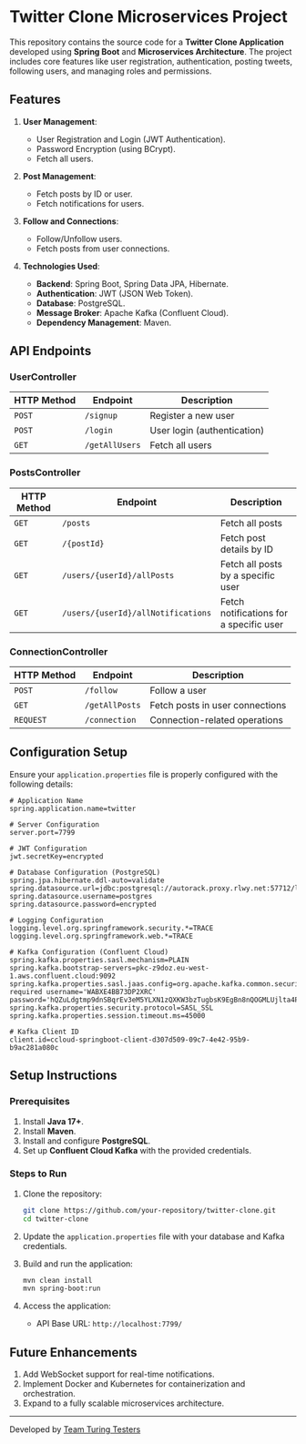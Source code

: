 # Twitter Clone Microservices Project

This repository contains the source code for a **Twitter Clone Application** developed using **Spring Boot** and **Microservices Architecture**. The project includes core features like user registration, authentication, posting tweets, following users, and managing roles and permissions.

## Features

1. **User Management**:
   - User Registration and Login (JWT Authentication).
   - Password Encryption (using BCrypt).
   - Fetch all users.

2. **Post Management**:
   - Fetch posts by ID or user.
   - Fetch notifications for users.

3. **Follow and Connections**:
   - Follow/Unfollow users.
   - Fetch posts from user connections.

4. **Technologies Used**:
   - **Backend**: Spring Boot, Spring Data JPA, Hibernate.
   - **Authentication**: JWT (JSON Web Token).
   - **Database**: PostgreSQL.
   - **Message Broker**: Apache Kafka (Confluent Cloud).
   - **Dependency Management**: Maven.

## API Endpoints

### **UserController**
| HTTP Method | Endpoint               | Description                |
|-------------|------------------------|----------------------------|
| `POST`      | `/signup`              | Register a new user        |
| `POST`      | `/login`               | User login (authentication)|
| `GET`       | `/getAllUsers`         | Fetch all users            |

### **PostsController**
| HTTP Method | Endpoint                     | Description                             |
|-------------|------------------------------|-----------------------------------------|
| `GET`       | `/posts`                     | Fetch all posts                         |
| `GET`       | `/{postId}`                  | Fetch post details by ID                |
| `GET`       | `/users/{userId}/allPosts`   | Fetch all posts by a specific user      |
| `GET`       | `/users/{userId}/allNotifications` | Fetch notifications for a specific user |

### **ConnectionController**
| HTTP Method | Endpoint         | Description                      |
|-------------|------------------|----------------------------------|
| `POST`      | `/follow`        | Follow a user                    |
| `GET`       | `/getAllPosts`   | Fetch posts in user connections  |
| `REQUEST`   | `/connection`    | Connection-related operations    |

## Configuration Setup

Ensure your `application.properties` file is properly configured with the following details:

```properties
# Application Name
spring.application.name=twitter

# Server Configuration
server.port=7799

# JWT Configuration
jwt.secretKey=encrypted

# Database Configuration (PostgreSQL)
spring.jpa.hibernate.ddl-auto=validate
spring.datasource.url=jdbc:postgresql://autorack.proxy.rlwy.net:57712/linkedIn
spring.datasource.username=postgres
spring.datasource.password=encrypted

# Logging Configuration
logging.level.org.springframework.security.*=TRACE
logging.level.org.springframework.web.*=TRACE

# Kafka Configuration (Confluent Cloud)
spring.kafka.properties.sasl.mechanism=PLAIN
spring.kafka.bootstrap-servers=pkc-z9doz.eu-west-1.aws.confluent.cloud:9092
spring.kafka.properties.sasl.jaas.config=org.apache.kafka.common.security.plain.PlainLoginModule required username='WABXE4BB73DP2XRC' password='hQZuLdgtmp9dnSBqrEv3eM5YLXN1zQXKW3bzTugbsK9EgBn8nQOGMLUjlta4P6lD';
spring.kafka.properties.security.protocol=SASL_SSL
spring.kafka.properties.session.timeout.ms=45000

# Kafka Client ID
client.id=ccloud-springboot-client-d307d509-09c7-4e42-95b9-b9ac281a080c
```

## Setup Instructions

### Prerequisites
1. Install **Java 17+**.
2. Install **Maven**.
3. Install and configure **PostgreSQL**.
4. Set up **Confluent Cloud Kafka** with the provided credentials.

### Steps to Run
1. Clone the repository:
   ```bash
   git clone https://github.com/your-repository/twitter-clone.git
   cd twitter-clone
   ```

2. Update the `application.properties` file with your database and Kafka credentials.

3. Build and run the application:
   ```bash
   mvn clean install
   mvn spring-boot:run
   ```

4. Access the application:
   - API Base URL: `http://localhost:7799/`

## Future Enhancements
1. Add WebSocket support for real-time notifications.
2. Implement Docker and Kubernetes for containerization and orchestration.
3. Expand to a fully scalable microservices architecture.

---

Developed by [Team Turing Testers](https://github.com/premtsd-code)

